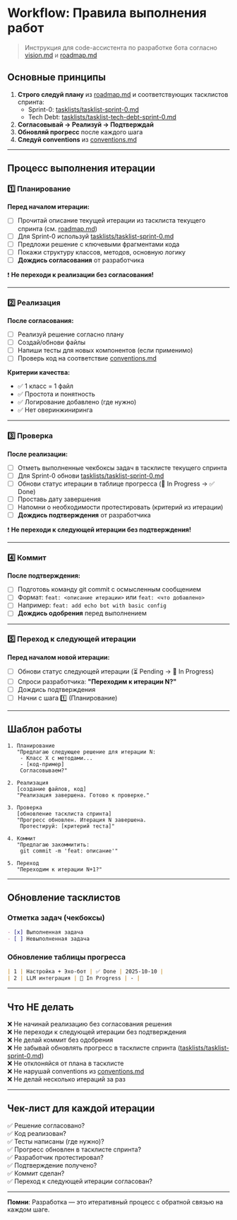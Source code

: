 # Workflow: Правила выполнения работ

> Инструкция для code-ассистента по разработке бота согласно [vision.md](vision.md) и [roadmap.md](roadmap.md)

## Основные принципы

1. **Строго следуй плану** из [roadmap.md](roadmap.md) и соответствующих тасклистов спринта:
   - Sprint-0: [tasklists/tasklist-sprint-0.md](tasklists/tasklist-sprint-0.md)
   - Tech Debt: [tasklists/tasklist-tech-debt-sprint-0.md](tasklists/tasklist-tech-debt-sprint-0.md)
2. **Согласовывай → Реализуй → Подтверждай**
3. **Обновляй прогресс** после каждого шага
4. **Следуй conventions** из [conventions.md](conventions.md)

---

## Процесс выполнения итерации

### 1️⃣ Планирование

**Перед началом итерации:**
- [ ] Прочитай описание текущей итерации из тасклиста текущего спринта (см. [roadmap.md](roadmap.md))
- [ ] Для Sprint-0 используй [tasklists/tasklist-sprint-0.md](tasklists/tasklist-sprint-0.md)
- [ ] Предложи решение с ключевыми фрагментами кода
- [ ] Покажи структуру классов, методов, основную логику
- [ ] **Дождись согласования** от разработчика

❗ **Не переходи к реализации без согласования!**

---

### 2️⃣ Реализация

**После согласования:**
- [ ] Реализуй решение согласно плану
- [ ] Создай/обнови файлы
- [ ] Напиши тесты для новых компонентов (если применимо)
- [ ] Проверь код на соответствие [conventions.md](conventions.md)

**Критерии качества:**
- ✅ 1 класс = 1 файл
- ✅ Простота и понятность
- ✅ Логирование добавлено (где нужно)
- ✅ Нет оверинжиниринга

---

### 3️⃣ Проверка

**После реализации:**
- [ ] Отметь выполненные чекбоксы задач в тасклисте текущего спринта
- [ ] Для Sprint-0 обнови [tasklists/tasklist-sprint-0.md](tasklists/tasklist-sprint-0.md)
- [ ] Обнови статус итерации в таблице прогресса (🚧 In Progress → ✅ Done)
- [ ] Проставь дату завершения
- [ ] Напомни о необходимости протестировать (критерий из итерации)
- [ ] **Дождись подтверждения** от разработчика

❗ **Не переходи к следующей итерации без подтверждения!**

---

### 4️⃣ Коммит

**После подтверждения:**
- [ ] Подготовь команду git commit с осмысленным сообщением
- [ ] Формат: `feat: <описание итерации>` или `feat: <что добавлено>`
- [ ] Например: `feat: add echo bot with basic config`
- [ ] **Дождись одобрения** перед выполнением

---

### 5️⃣ Переход к следующей итерации

**Перед началом новой итерации:**
- [ ] Обнови статус следующей итерации (⏳ Pending → 🚧 In Progress)
- [ ] Спроси разработчика: **"Переходим к итерации N?"**
- [ ] Дождись подтверждения
- [ ] Начни с шага 1️⃣ (Планирование)

---

## Шаблон работы

```
1. Планирование
   "Предлагаю следующее решение для итерации N:
    - Класс X с методами...
    - [код-пример]
    Согласовываем?"

2. Реализация
   [создание файлов, код]
   "Реализация завершена. Готово к проверке."

3. Проверка
   [обновление тасклиста спринта]
   "Прогресс обновлен. Итерация N завершена.
    Протестируй: [критерий теста]"

4. Коммит
   "Предлагаю закоммитить:
    git commit -m 'feat: описание'"

5. Переход
   "Переходим к итерации N+1?"
```

---

## Обновление тасклистов

### Отметка задач (чекбоксы)
```markdown
- [x] Выполненная задача
- [ ] Невыполненная задача
```

### Обновление таблицы прогресса
```markdown
| 1 | Настройка + Эхо-бот | ✅ Done | 2025-10-10 |
| 2 | LLM интеграция | 🚧 In Progress | - |
```

---

## Что НЕ делать

❌ Не начинай реализацию без согласования решения  
❌ Не переходи к следующей итерации без подтверждения  
❌ Не делай коммит без одобрения  
❌ Не забывай обновлять прогресс в тасклисте спринта ([tasklists/tasklist-sprint-0.md](tasklists/tasklist-sprint-0.md))  
❌ Не отклоняйся от плана в тасклисте  
❌ Не нарушай conventions из [conventions.md](conventions.md)  
❌ Не делай несколько итераций за раз  

---

## Чек-лист для каждой итерации

✅ Решение согласовано?  
✅ Код реализован?  
✅ Тесты написаны (где нужно)?  
✅ Прогресс обновлен в тасклисте спринта?  
✅ Разработчик протестировал?  
✅ Подтверждение получено?  
✅ Коммит сделан?  
✅ Переход к следующей итерации согласован?  

---

**Помни**: Разработка — это итеративный процесс с обратной связью на каждом шаге.

